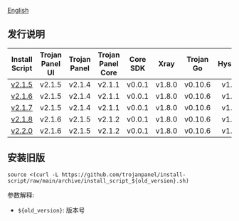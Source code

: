[English](README_ARCHIVE.md)

## 发行说明

|                Install Script                | Trojan Panel UI | Trojan Panel | Trojan Panel Core |  Core SDK   |  Xray  | Trojan Go | Hysteria | Caddy（NaiveProxy） |
|:--------------------------------------------:|:---------------:|:------------:|:-----------------:|:-----------:|:------:|:---------:|:--------:|:-----------------:|
| [v2.1.5](./archive/install_script_v2.1.5.sh) |     v2.1.5      |    v2.1.4    |      v2.1.1       |   v0.0.1    | v1.8.0 |  v0.10.6  |  v1.3.4  |      v2.6.4       |
| [v2.1.6](./archive/install_script_v2.1.6.sh) |     v2.1.5      |    v2.1.4    |      v2.1.1       |   v0.0.1    | v1.8.0 |  v0.10.6  |  v1.3.4  |      v2.6.4       |
| [v2.1.7](./archive/install_script_v2.1.7.sh) |     v2.1.5      |    v2.1.4    |      v2.1.1       |   v0.0.1    | v1.8.0 |  v0.10.6  |  v1.3.4  |      v2.6.4       |
| [v2.1.8](./archive/install_script_v2.1.8.sh) |     v2.1.6      |    v2.1.5    |      v2.1.2       |   v0.0.1    | v1.8.0 |  v0.10.6  |  v1.3.4  |      v2.6.4       |
| [v2.2.0](./archive/install_script_v2.2.0.sh) |     v2.1.6      |    v2.1.5    |      v2.1.2       |   v0.0.1    | v1.8.0 |  v0.10.6  |  v1.3.4  |      v2.6.4       |

## 安装旧版

```shell
source <(curl -L https://github.com/trojanpanel/install-script/raw/main/archive/install_script_${old_version}.sh)
```

参数解释:

- `${old_version}`: 版本号